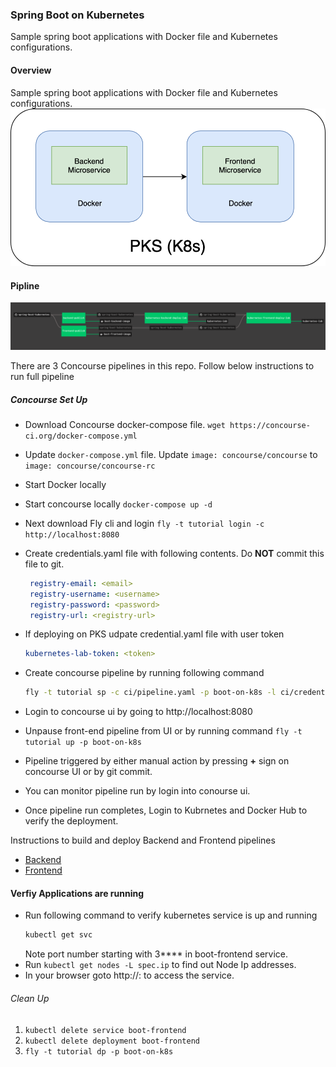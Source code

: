 ### Spring Boot on Kubernetes

Sample spring boot applications with Docker file and Kubernetes configurations. 

#### Overview

Sample spring boot applications with Docker file and Kubernetes configurations.
![Overview](images/boot-kubernetes-overview.png)

#### Pipline
![pipeline](images/boot-k8s-pipeline.png)

There are 3 Concourse pipelines in this repo. Follow below instructions to run full pipeline

##### Concourse Set Up

- Download Concourse docker-compose file. `wget https://concourse-ci.org/docker-compose.yml`
- Update `docker-compose.yml` file. Update `image: concourse/concourse` to `image: concourse/concourse-rc`
- Start Docker locally
- Start concourse locally `docker-compose up -d`
- Next download Fly cli and login `fly -t tutorial login -c http://localhost:8080`
- Create credentials.yaml file with following contents. Do **NOT** commit this file to git.
   ```yaml
    registry-email: <email>
    registry-username: <username>
    registry-password: <password>
    registry-url: <registry-url>
    ```
- If deploying on PKS udpate credential.yaml file with user token
    ```yaml
    kubernetes-lab-token: <token>
    ```
- Create concourse pipeline by running following command
   ```bash
   fly -t tutorial sp -c ci/pipeline.yaml -p boot-on-k8s -l ci/credentials.yaml
   ```
  
- Login to concourse ui by going to http://localhost:8080  
- Unpause front-end pipeline from UI or by running command `fly -t tutorial up -p boot-on-k8s`
- Pipeline triggered by either manual action by pressing **+** sign on concourse UI or by git commit.
- You can monitor pipeline run by login into conourse ui. 
- Once pipeline run completes, Login to Kubrnetes and Docker Hub to verify the deployment.

Instructions to build and deploy Backend and Frontend pipelines
- [Backend](boot-backend/Readme.md)
- [Frontend](boot-frontend/Readme.md)

#### Verfiy Applications are running  
- Run following command to verify kubernetes service is up and running
    ```bash
    kubectl get svc
    ``` 
    Note port number starting with 3**** in boot-frontend service.
- Run `kubectl get nodes -L spec.ip` to find out Node Ip addresses.
- In your browser goto http://<node-id>:<service-port> to access the service.

###### Clean Up
1. `kubectl delete service boot-frontend`
2. `kubectl delete deployment boot-frontend`
3. `fly -t tutorial dp -p boot-on-k8s`

